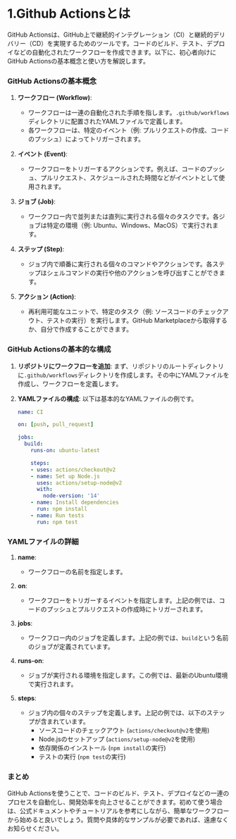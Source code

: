 # 1.Github Actionsとは
GitHub Actionsは、GitHub上で継続的インテグレーション（CI）と継続的デリバリー（CD）を実現するためのツールです。コードのビルド、テスト、デプロイなどの自動化されたワークフローを作成できます。以下に、初心者向けにGitHub Actionsの基本概念と使い方を解説します。

### GitHub Actionsの基本概念

1. **ワークフロー (Workflow)**:
   - ワークフローは一連の自動化された手順を指します。`.github/workflows`ディレクトリに配置されたYAMLファイルで定義します。
   - 各ワークフローは、特定のイベント（例: プルリクエストの作成、コードのプッシュ）によってトリガーされます。

2. **イベント (Event)**:
   - ワークフローをトリガーするアクションです。例えば、コードのプッシュ、プルリクエスト、スケジュールされた時間などがイベントとして使用されます。

3. **ジョブ (Job)**:
   - ワークフロー内で並列または直列に実行される個々のタスクです。各ジョブは特定の環境（例: Ubuntu、Windows、MacOS）で実行されます。

4. **ステップ (Step)**:
   - ジョブ内で順番に実行される個々のコマンドやアクションです。各ステップはシェルコマンドの実行や他のアクションを呼び出すことができます。

5. **アクション (Action)**:
   - 再利用可能なユニットで、特定のタスク（例: ソースコードのチェックアウト、テストの実行）を実行します。GitHub Marketplaceから取得するか、自分で作成することができます。

### GitHub Actionsの基本的な構成

1. **リポジトリにワークフローを追加**:
   まず、リポジトリのルートディレクトリに`.github/workflows`ディレクトリを作成します。その中にYAMLファイルを作成し、ワークフローを定義します。

2. **YAMLファイルの構成**:
   以下は基本的なYAMLファイルの例です。

   ```yaml
   name: CI

   on: [push, pull_request]

   jobs:
     build:
       runs-on: ubuntu-latest

       steps:
       - uses: actions/checkout@v2
       - name: Set up Node.js
         uses: actions/setup-node@v2
         with:
           node-version: '14'
       - name: Install dependencies
         run: npm install
       - name: Run tests
         run: npm test
   ```

### YAMLファイルの詳細

1. **name**:
   - ワークフローの名前を指定します。

2. **on**:
   - ワークフローをトリガーするイベントを指定します。上記の例では、コードのプッシュとプルリクエストの作成時にトリガーされます。

3. **jobs**:
   - ワークフロー内のジョブを定義します。上記の例では、`build`という名前のジョブが定義されています。

4. **runs-on**:
   - ジョブが実行される環境を指定します。この例では、最新のUbuntu環境で実行されます。

5. **steps**:
   - ジョブ内の個々のステップを定義します。上記の例では、以下のステップが含まれています。
     - ソースコードのチェックアウト (`actions/checkout@v2`を使用)
     - Node.jsのセットアップ (`actions/setup-node@v2`を使用)
     - 依存関係のインストール (`npm install`の実行)
     - テストの実行 (`npm test`の実行)

### まとめ

GitHub Actionsを使うことで、コードのビルド、テスト、デプロイなどの一連のプロセスを自動化し、開発効率を向上させることができます。初めて使う場合は、公式ドキュメントやチュートリアルを参考にしながら、簡単なワークフローから始めると良いでしょう。質問や具体的なサンプルが必要であれば、遠慮なくお知らせください。
